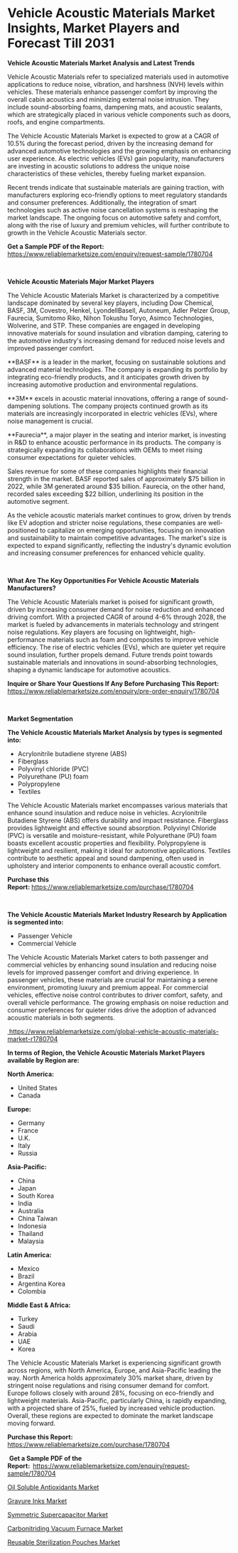 <p><h1>Vehicle Acoustic Materials Market Insights, Market Players and Forecast Till 2031</h1></p><p><strong>Vehicle Acoustic Materials Market Analysis and Latest Trends</strong></p>
<p><p>Vehicle Acoustic Materials refer to specialized materials used in automotive applications to reduce noise, vibration, and harshness (NVH) levels within vehicles. These materials enhance passenger comfort by improving the overall cabin acoustics and minimizing external noise intrusion. They include sound-absorbing foams, dampening mats, and acoustic sealants, which are strategically placed in various vehicle components such as doors, roofs, and engine compartments.</p><p>The Vehicle Acoustic Materials Market is expected to grow at a CAGR of 10.5% during the forecast period, driven by the increasing demand for advanced automotive technologies and the growing emphasis on enhancing user experience. As electric vehicles (EVs) gain popularity, manufacturers are investing in acoustic solutions to address the unique noise characteristics of these vehicles, thereby fueling market expansion. </p><p>Recent trends indicate that sustainable materials are gaining traction, with manufacturers exploring eco-friendly options to meet regulatory standards and consumer preferences. Additionally, the integration of smart technologies such as active noise cancellation systems is reshaping the market landscape. The ongoing focus on automotive safety and comfort, along with the rise of luxury and premium vehicles, will further contribute to growth in the Vehicle Acoustic Materials sector.</p></p>
<p><strong>Get a Sample PDF of the Report:&nbsp;</strong> <a href="https://www.reliablemarketsize.com/enquiry/request-sample/1780704?utm_campaign=1549&utm_medium=2&utm_source=Github&utm_content=ia&utm_term=09102024&utm_id=vehicle-acoustic-materials">https://www.reliablemarketsize.com/enquiry/request-sample/1780704</a></p>
<p>&nbsp;</p>
<p><strong>Vehicle Acoustic Materials Major Market Players</strong></p>
<p><p>The Vehicle Acoustic Materials Market is characterized by a competitive landscape dominated by several key players, including Dow Chemical, BASF, 3M, Covestro, Henkel, LyondellBasell, Autoneum, Adler Pelzer Group, Faurecia, Sumitomo Riko, Nihon Tokushu Toryo, Asimco Technologies, Wolverine, and STP. These companies are engaged in developing innovative materials for sound insulation and vibration damping, catering to the automotive industry's increasing demand for reduced noise levels and improved passenger comfort.</p><p>**BASF** is a leader in the market, focusing on sustainable solutions and advanced material technologies. The company is expanding its portfolio by integrating eco-friendly products, and it anticipates growth driven by increasing automotive production and environmental regulations.</p><p>**3M** excels in acoustic material innovations, offering a range of sound-dampening solutions. The company projects continued growth as its materials are increasingly incorporated in electric vehicles (EVs), where noise management is crucial.</p><p>**Faurecia**, a major player in the seating and interior market, is investing in R&D to enhance acoustic performance in its products. The company is strategically expanding its collaborations with OEMs to meet rising consumer expectations for quieter vehicles.</p><p>Sales revenue for some of these companies highlights their financial strength in the market. BASF reported sales of approximately $75 billion in 2022, while 3M generated around $35 billion. Faurecia, on the other hand, recorded sales exceeding $22 billion, underlining its position in the automotive segment.</p><p>As the vehicle acoustic materials market continues to grow, driven by trends like EV adoption and stricter noise regulations, these companies are well-positioned to capitalize on emerging opportunities, focusing on innovation and sustainability to maintain competitive advantages. The market's size is expected to expand significantly, reflecting the industry's dynamic evolution and increasing consumer preferences for enhanced vehicle quality.</p></p>
<p>&nbsp;</p>
<p><strong>What Are The Key Opportunities For Vehicle Acoustic Materials Manufacturers?</strong></p>
<p><p>The Vehicle Acoustic Materials market is poised for significant growth, driven by increasing consumer demand for noise reduction and enhanced driving comfort. With a projected CAGR of around 4-6% through 2028, the market is fueled by advancements in materials technology and stringent noise regulations. Key players are focusing on lightweight, high-performance materials such as foam and composites to improve vehicle efficiency. The rise of electric vehicles (EVs), which are quieter yet require sound insulation, further propels demand. Future trends point towards sustainable materials and innovations in sound-absorbing technologies, shaping a dynamic landscape for automotive acoustics.</p></p>
<p><strong>Inquire or Share Your Questions If Any Before Purchasing This Report:</strong> <a href="https://www.reliablemarketsize.com/enquiry/pre-order-enquiry/1780704?utm_campaign=1549&utm_medium=2&utm_source=Github&utm_content=ia&utm_term=09102024&utm_id=vehicle-acoustic-materials">https://www.reliablemarketsize.com/enquiry/pre-order-enquiry/1780704</a></p>
<p>&nbsp;</p>
<p><strong>Market Segmentation</strong></p>
<p><strong>The Vehicle Acoustic Materials Market Analysis by types is segmented into:</strong></p>
<p><ul><li>Acrylonitrile butadiene styrene (ABS)</li><li>Fiberglass</li><li>Polyvinyl chloride (PVC)</li><li>Polyurethane (PU) foam</li><li>Polypropylene</li><li>Textiles</li></ul></p>
<p><p>The Vehicle Acoustic Materials market encompasses various materials that enhance sound insulation and reduce noise in vehicles. Acrylonitrile Butadiene Styrene (ABS) offers durability and impact resistance. Fiberglass provides lightweight and effective sound absorption. Polyvinyl Chloride (PVC) is versatile and moisture-resistant, while Polyurethane (PU) foam boasts excellent acoustic properties and flexibility. Polypropylene is lightweight and resilient, making it ideal for automotive applications. Textiles contribute to aesthetic appeal and sound dampening, often used in upholstery and interior components to enhance overall acoustic comfort.</p></p>
<p><strong>Purchase this Report:&nbsp;</strong><a href="https://www.reliablemarketsize.com/purchase/1780704?utm_campaign=1549&utm_medium=2&utm_source=Github&utm_content=ia&utm_term=09102024&utm_id=vehicle-acoustic-materials">https://www.reliablemarketsize.com/purchase/1780704</a></p>
<p>&nbsp;</p>
<p><strong>The Vehicle Acoustic Materials Market Industry Research by Application is segmented into:</strong></p>
<p><ul><li>Passenger Vehicle</li><li>Commercial Vehicle</li></ul></p>
<p><p>The Vehicle Acoustic Materials Market caters to both passenger and commercial vehicles by enhancing sound insulation and reducing noise levels for improved passenger comfort and driving experience. In passenger vehicles, these materials are crucial for maintaining a serene environment, promoting luxury and premium appeal. For commercial vehicles, effective noise control contributes to driver comfort, safety, and overall vehicle performance. The growing emphasis on noise reduction and consumer preferences for quieter rides drive the adoption of advanced acoustic materials in both segments.</p></p>
<p><a href="https://www.reliablemarketsize.com/global-vehicle-acoustic-materials-market-r1780704?utm_campaign=1549&utm_medium=2&utm_source=Github&utm_content=ia&utm_term=09102024&utm_id=vehicle-acoustic-materials">&nbsp;https://www.reliablemarketsize.com/global-vehicle-acoustic-materials-market-r1780704</a></p>
<p><strong>In terms of Region, the Vehicle Acoustic Materials Market Players available by Region are:</strong></p>
<p>
    <p> <strong> North America: </strong>
        <ul>
            <li>United States</li>
            <li>Canada</li>
        </ul>
        </p> 
    <p> <strong> Europe: </strong>
        <ul>
            <li>Germany</li>
            <li>France</li>
            <li>U.K.</li>
            <li>Italy</li>
            <li>Russia</li>
        </ul>
        </p> 
    <p> <strong> Asia-Pacific: </strong>
        <ul>
            <li>China</li>
            <li>Japan</li>
            <li>South Korea</li>
            <li>India</li>
            <li>Australia</li>
            <li>China Taiwan</li>
            <li>Indonesia</li>
            <li>Thailand</li>
            <li>Malaysia</li>
        </ul>
        </p> 
    <p> <strong> Latin America: </strong>
        <ul>
            <li>Mexico</li>
            <li>Brazil</li>
            <li>Argentina Korea</li>
            <li>Colombia</li>
        </ul>
        </p> 
    <p> <strong> Middle East & Africa: </strong>
        <ul>
            <li>Turkey</li>
            <li>Saudi</li>
            <li>Arabia</li>
            <li>UAE</li>
            <li>Korea</li>
        </ul>
    </p>
    </p>
<p><p>The Vehicle Acoustic Materials Market is experiencing significant growth across regions, with North America, Europe, and Asia-Pacific leading the way. North America holds approximately 30% market share, driven by stringent noise regulations and rising consumer demand for comfort. Europe follows closely with around 28%, focusing on eco-friendly and lightweight materials. Asia-Pacific, particularly China, is rapidly expanding, with a projected share of 25%, fueled by increased vehicle production. Overall, these regions are expected to dominate the market landscape moving forward.</p></p>
<p><strong>Purchase this Report: </strong><a href="https://www.reliablemarketsize.com/purchase/1780704?utm_campaign=1549&utm_medium=2&utm_source=Github&utm_content=ia&utm_term=09102024&utm_id=vehicle-acoustic-materials">https://www.reliablemarketsize.com/purchase/1780704</a></p>
<p>&nbsp;<strong>Get a Sample PDF of the Report:&nbsp;&nbsp;</strong><a href="https://www.reliablemarketsize.com/enquiry/request-sample/1780704?utm_campaign=1549&utm_medium=2&utm_source=Github&utm_content=ia&utm_term=09102024&utm_id=vehicle-acoustic-materials">https://www.reliablemarketsize.com/enquiry/request-sample/1780704</a></p>
<p><strong></strong></p>
<p><p><a href="https://www.linkedin.com/pulse/global-oil-soluble-antioxidants-market-trends-forecasts-strategic-0rhdf?utm_campaign=1549&utm_medium=2&utm_source=Github&utm_content=ia&utm_term=09102024&utm_id=vehicle-acoustic-materials">Oil Soluble Antioxidants Market</a></p><p><a href="https://www.linkedin.com/pulse/exploring-gravure-inks-market-dynamics-revenue-analysis-growth-1jdyf?utm_campaign=1549&utm_medium=2&utm_source=Github&utm_content=ia&utm_term=09102024&utm_id=vehicle-acoustic-materials">Gravure Inks Market</a></p><p><a href="https://www.linkedin.com/pulse/symmetric-supercapacitor-market-size-share-analysis-growth-rdlwe?utm_campaign=1549&utm_medium=2&utm_source=Github&utm_content=ia&utm_term=09102024&utm_id=vehicle-acoustic-materials">Symmetric Supercapacitor Market</a></p><p><a href="https://github.com/JubayerMia832/Market-Research-Report-List-1/blob/main/carbonitriding-vacuum-furnace-market.md?utm_campaign=1549&utm_medium=2&utm_source=Github&utm_content=ia&utm_term=09102024&utm_id=vehicle-acoustic-materials">Carbonitriding Vacuum Furnace Market</a></p><p><a href="https://www.linkedin.com/pulse/reusable-sterilization-pouches-market-share-analysis-growth-2n88f?utm_campaign=1549&utm_medium=2&utm_source=Github&utm_content=ia&utm_term=09102024&utm_id=vehicle-acoustic-materials">Reusable Sterilization Pouches Market</a></p></p>